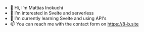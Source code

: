 - 👋 Hi, I’m Mattias Inokuchi
- 👀 I’m interested in Svelte and serverless
- 🌱 I’m currently learning Svelte and using API's
- 📫 You can reach me with the contact form on https://8-b.site

<!---
mattiasinokuchi/mattiasinokuchi is a ✨ special ✨ repository because its `README.md` (this file) appears on your GitHub profile.
You can click the Preview link to take a look at your changes.
--->
